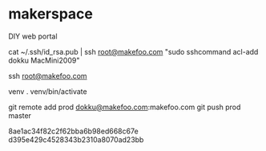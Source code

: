 makerspace
==========

DIY web portal

cat ~/.ssh/id_rsa.pub | ssh root@makefoo.com "sudo sshcommand acl-add dokku MacMini2009"

ssh root@makefoo.com

venv
. venv/bin/activate

git remote add prod dokku@makefoo.com:makefoo.com
git push prod master


8ae1ac34f82c2f62bba6b98ed668c67e
d395e429c4528343b2310a8070ad23bb
